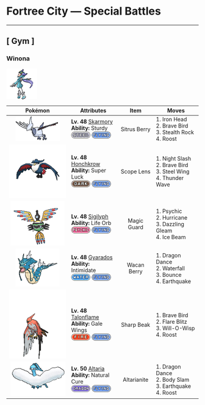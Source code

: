 # Fortree City — Special Battles

---

## [ Gym ]

### Winona

![Winona](../../assets/important_trainers/winona.png "Winona")

| Pokémon | Attributes | Item | Moves |
|:-------:|------------|:----:|-------|
| ![Skarmory](../../assets/sprites/skarmory/front.gif "Skarmory: Skarmory’s steel wings become tattered and bashed in from repeated battles. Once a year, the battered wings grow back completely, restoring the cutting edges to their pristine state.") | **Lv. 48** [Skarmory](../../pokemon/skarmory.md)<br>**Ability:** Sturdy<br>![steel](../../assets/types/steel.png) ![flying](../../assets/types/flying.png) | Sitrus Berry | 1. Iron Head<br>2. Brave Bird<br>3. Stealth Rock<br>4. Roost |
| ![Honchkrow](../../assets/sprites/honchkrow/front.gif "Honchkrow: Becoming active at night, it is known to swarm with numerous Murkrow in tow.") | **Lv. 48** [Honchkrow](../../pokemon/honchkrow.md)<br>**Ability:** Super Luck<br>![dark](../../assets/types/dark.png) ![flying](../../assets/types/flying.png) | Scope Lens | 1. Night Slash<br>2. Brave Bird<br>3. Steel Wing<br>4. Thunder Wave |
| ![Sigilyph](../../assets/sprites/sigilyph/front.gif "Sigilyph: The guardians of an ancient city, they always fly the same route while keeping watch for invaders.") | **Lv. 48** [Sigilyph](../../pokemon/sigilyph.md)<br>**Ability:** Life Orb<br>![psychic](../../assets/types/psychic.png) ![flying](../../assets/types/flying.png) | Magic Guard | 1. Psychic<br>2. Hurricane<br>3. Dazzling Gleam<br>4. Ice Beam |
| ![Gyarados](../../assets/sprites/gyarados/front.gif "Gyarados: Once Gyarados goes on a rampage, its ferociously violent blood doesn’t calm until it has burned everything down. There are records of this Pokémon’s rampages lasting a whole month.") | **Lv. 48** [Gyarados](../../pokemon/gyarados.md)<br>**Ability:** Intimidate<br>![water](../../assets/types/water.png) ![flying](../../assets/types/flying.png) | Wacan Berry | 1. Dragon Dance<br>2. Waterfall<br>3. Bounce<br>4. Earthquake |
| ![Talonflame](../../assets/sprites/talonflame/front.gif "Talonflame: When attacking prey, it can reach speeds of up to 310 mph. It finishes its prey off with a colossal kick.") | **Lv. 48** [Talonflame](../../pokemon/talonflame.md)<br>**Ability:** Gale Wings<br>![fire](../../assets/types/fire.png) ![flying](../../assets/types/flying.png) | Sharp Beak | 1. Brave Bird<br>2. Flare Blitz<br>3. Will-O-Wisp<br>4. Roost |
| ![Altaria](../../assets/sprites/altaria/front.gif "Altaria: Altaria sings in a gorgeous soprano. Its wings are like cotton clouds. This Pokémon catches updrafts with its buoyant wings and soars way up into the wild blue yonder.") | **Lv. 50** [Altaria](../../pokemon/altaria.md)<br>**Ability:** Natural Cure<br>![dragon](../../assets/types/dragon.png) ![flying](../../assets/types/flying.png) | Altarianite | 1. Dragon Dance<br>2. Body Slam<br>3. Earthquake<br>4. Roost |

